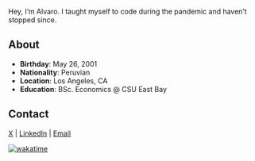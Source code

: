 Hey, I’m Alvaro. I taught myself to code during the pandemic and haven’t stopped since.

## About

- **Birthday**: May 26, 2001
- **Nationality**: Peruvian
- **Location**: Los Angeles, CA
- **Education**: BSc. Economics @ CSU East Bay

## Contact

[X](https://x.com/alvropenaa) | [LinkedIn](https://www.linkedin.com/in/alvropena/) | [Email](mailto:me@alvropena.com)

[![wakatime](https://wakatime.com/badge/user/401cadbc-f50c-4d07-a590-a965437b8e94.svg)](https://wakatime.com/@401cadbc-f50c-4d07-a590-a965437b8e94)

